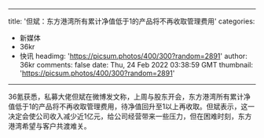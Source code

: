 
---
title: '但斌：东方港湾所有累计净值低于1的产品将不再收取管理费用'
categories: 
 - 新媒体
 - 36kr
 - 快讯
headimg: 'https://picsum.photos/400/300?random=2891'
author: 36kr
comments: false
date: Thu, 24 Feb 2022 03:38:59 GMT
thumbnail: 'https://picsum.photos/400/300?random=2891'
---

<div>   
36氪获悉，私募大佬但斌在微博发文称，上周与股东开会，东方港湾所有累计净值低于1的产品将不再收取管理费用，待净值回升至1以上再收取。但斌表示，这一决定会使公司收入减少近1亿元，给公司经营带来一些压力，但在困难时刻，东方港湾希望与客户共渡难关。  
</div>
            